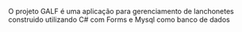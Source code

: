 O projeto GALF é uma aplicação para gerenciamento de lanchonetes construido utilizando C# com Forms e Mysql como banco de dados